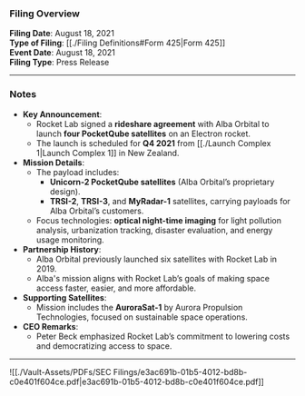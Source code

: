 ### Filing Overview

**Filing Date**: August 18, 2021  
**Type of Filing**: [[./Filing Definitions#Form 425|Form 425]]  
**Event Date**: August 18, 2021  
**Filing Type**: Press Release

---
### Notes

- **Key Announcement**:
    - Rocket Lab signed a **rideshare agreement** with Alba Orbital to launch **four PocketQube satellites** on an Electron rocket.
    - The launch is scheduled for **Q4 2021** from [[./Launch Complex 1|Launch Complex 1]] in New Zealand.
- **Mission Details**:
    - The payload includes:
        - **Unicorn-2 PocketQube satellites** (Alba Orbital’s proprietary design).
        - **TRSI-2**, **TRSI-3**, and **MyRadar-1** satellites, carrying payloads for Alba Orbital’s customers.
    - Focus technologies: **optical night-time imaging** for light pollution analysis, urbanization tracking, disaster evaluation, and energy usage monitoring.
- **Partnership History**:
    - Alba Orbital previously launched six satellites with Rocket Lab in 2019.
    - Alba's mission aligns with Rocket Lab’s goals of making space access faster, easier, and more affordable.
- **Supporting Satellites**:
    - Mission includes the **AuroraSat-1** by Aurora Propulsion Technologies, focused on sustainable space operations.
- **CEO Remarks**:
    - Peter Beck emphasized Rocket Lab’s commitment to lowering costs and democratizing access to space.

---

![[./Vault-Assets/PDFs/SEC Filings/e3ac691b-01b5-4012-bd8b-c0e401f604ce.pdf|e3ac691b-01b5-4012-bd8b-c0e401f604ce.pdf]]